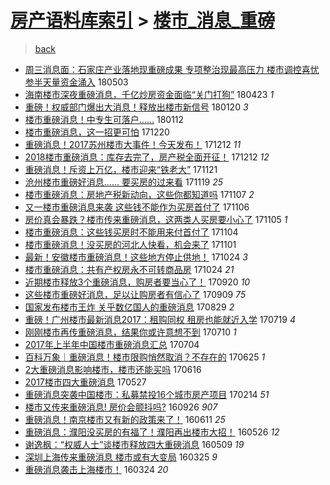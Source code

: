 [房产语料库索引](../../README.md)  > [楼市_消息_重磅](楼市_消息_重磅.md)
====
> [back](../README.md)

- [周三消息面：石家庄产业落地现重磅成果 专项整治现最高压力 楼市调控喜忧参半天量资金涌入](http://jkwz.applinzi.com/ittc/7098749473209713671.html#%E5%91%A8%E4%B8%89%E6%B6%88%E6%81%AF%E9%9D%A2%EF%BC%9A%E7%9F%B3%E5%AE%B6%E5%BA%84%E4%BA%A7%E4%B8%9A%E8%90%BD%E5%9C%B0%E7%8E%B0%E9%87%8D%E7%A3%85%E6%88%90%E6%9E%9C+%E4%B8%93%E9%A1%B9%E6%95%B4%E6%B2%BB%E7%8E%B0%E6%9C%80%E9%AB%98%E5%8E%8B%E5%8A%9B+%E6%A5%BC%E5%B8%82%E8%B0%83%E6%8E%A7%E5%96%9C%E5%BF%A7%E5%8F%82%E5%8D%8A%E5%A4%A9%E9%87%8F%E8%B5%84%E9%87%91%E6%B6%8C%E5%85%A5) 180503  
- [海南楼市深夜重磅消息，千亿炒房资金面临“关门打狗”](http://jkwz.applinzi.com/ittc/7095128888470668298.html#%E6%B5%B7%E5%8D%97%E6%A5%BC%E5%B8%82%E6%B7%B1%E5%A4%9C%E9%87%8D%E7%A3%85%E6%B6%88%E6%81%AF%EF%BC%8C%E5%8D%83%E4%BA%BF%E7%82%92%E6%88%BF%E8%B5%84%E9%87%91%E9%9D%A2%E4%B8%B4%E2%80%9C%E5%85%B3%E9%97%A8%E6%89%93%E7%8B%97%E2%80%9D) 180423 *1* 
- [重磅！权威部门爆出大消息！释放出楼市新信号](http://jkwz.applinzi.com/ittc/7060690402917483536.html#%E9%87%8D%E7%A3%85%EF%BC%81%E6%9D%83%E5%A8%81%E9%83%A8%E9%97%A8%E7%88%86%E5%87%BA%E5%A4%A7%E6%B6%88%E6%81%AF%EF%BC%81%E9%87%8A%E6%94%BE%E5%87%BA%E6%A5%BC%E5%B8%82%E6%96%B0%E4%BF%A1%E5%8F%B7) 180120 *3* 
- [楼市重磅消息！中专生可落户……](http://jkwz.applinzi.com/ittc/7057624469919499271.html#%E6%A5%BC%E5%B8%82%E9%87%8D%E7%A3%85%E6%B6%88%E6%81%AF%EF%BC%81%E4%B8%AD%E4%B8%93%E7%94%9F%E5%8F%AF%E8%90%BD%E6%88%B7%E2%80%A6%E2%80%A6) 180112  
- [楼市重磅消息，这一招更可怕](http://jkwz.applinzi.com/ittc/7049101982277567505.html#%E6%A5%BC%E5%B8%82%E9%87%8D%E7%A3%85%E6%B6%88%E6%81%AF%EF%BC%8C%E8%BF%99%E4%B8%80%E6%8B%9B%E6%9B%B4%E5%8F%AF%E6%80%95) 171220  
- [重磅消息！2017苏州楼市大事件！今天发布！](http://jkwz.applinzi.com/ittc/7046296148417971216.html#%E9%87%8D%E7%A3%85%E6%B6%88%E6%81%AF%EF%BC%812017%E8%8B%8F%E5%B7%9E%E6%A5%BC%E5%B8%82%E5%A4%A7%E4%BA%8B%E4%BB%B6%EF%BC%81%E4%BB%8A%E5%A4%A9%E5%8F%91%E5%B8%83%EF%BC%81) 171212 *11* 
- [2018楼市重磅消息：库存去完了，房产税全面开征！](http://jkwz.applinzi.com/ittc/7045750503605011472.html#2018%E6%A5%BC%E5%B8%82%E9%87%8D%E7%A3%85%E6%B6%88%E6%81%AF%EF%BC%9A%E5%BA%93%E5%AD%98%E5%8E%BB%E5%AE%8C%E4%BA%86%EF%BC%8C%E6%88%BF%E4%BA%A7%E7%A8%8E%E5%85%A8%E9%9D%A2%E5%BC%80%E5%BE%81%EF%BC%81) 171212 *12* 
- [重磅消息！斥资上万亿，楼市迎来“铁老大”](http://jkwz.applinzi.com/ittc/7038411783067403281.html#%E9%87%8D%E7%A3%85%E6%B6%88%E6%81%AF%EF%BC%81%E6%96%A5%E8%B5%84%E4%B8%8A%E4%B8%87%E4%BA%BF%EF%BC%8C%E6%A5%BC%E5%B8%82%E8%BF%8E%E6%9D%A5%E2%80%9C%E9%93%81%E8%80%81%E5%A4%A7%E2%80%9D) 171121  
- [沧州楼市重磅好消息…… 要买房的过来看](http://jkwz.applinzi.com/ittc/7037659111393592337.html#%E6%B2%A7%E5%B7%9E%E6%A5%BC%E5%B8%82%E9%87%8D%E7%A3%85%E5%A5%BD%E6%B6%88%E6%81%AF%E2%80%A6%E2%80%A6+%E8%A6%81%E4%B9%B0%E6%88%BF%E7%9A%84%E8%BF%87%E6%9D%A5%E7%9C%8B) 171119 *25* 
- [楼市重磅消息：房地产税新动向，这些你都知道吗](http://jkwz.applinzi.com/ittc/7033171117567640592.html#%E6%A5%BC%E5%B8%82%E9%87%8D%E7%A3%85%E6%B6%88%E6%81%AF%EF%BC%9A%E6%88%BF%E5%9C%B0%E4%BA%A7%E7%A8%8E%E6%96%B0%E5%8A%A8%E5%90%91%EF%BC%8C%E8%BF%99%E4%BA%9B%E4%BD%A0%E9%83%BD%E7%9F%A5%E9%81%93%E5%90%97) 171107 *2* 
- [又一楼市重磅消息来袭 这些钱不能作为买房首付了](http://jkwz.applinzi.com/ittc/7032885463449338897.html#%E5%8F%88%E4%B8%80%E6%A5%BC%E5%B8%82%E9%87%8D%E7%A3%85%E6%B6%88%E6%81%AF%E6%9D%A5%E8%A2%AD+%E8%BF%99%E4%BA%9B%E9%92%B1%E4%B8%8D%E8%83%BD%E4%BD%9C%E4%B8%BA%E4%B9%B0%E6%88%BF%E9%A6%96%E4%BB%98%E4%BA%86) 171106  
- [房价真会暴跌？楼市传来重磅消息，这两类人买房要小心了](http://jkwz.applinzi.com/ittc/7032430206827103249.html#%E6%88%BF%E4%BB%B7%E7%9C%9F%E4%BC%9A%E6%9A%B4%E8%B7%8C%EF%BC%9F%E6%A5%BC%E5%B8%82%E4%BC%A0%E6%9D%A5%E9%87%8D%E7%A3%85%E6%B6%88%E6%81%AF%EF%BC%8C%E8%BF%99%E4%B8%A4%E7%B1%BB%E4%BA%BA%E4%B9%B0%E6%88%BF%E8%A6%81%E5%B0%8F%E5%BF%83%E4%BA%86) 171105 *1* 
- [楼市重磅消息：这些钱买房时不能用来付首付了](http://jkwz.applinzi.com/ittc/7032192780376474640.html#%E6%A5%BC%E5%B8%82%E9%87%8D%E7%A3%85%E6%B6%88%E6%81%AF%EF%BC%9A%E8%BF%99%E4%BA%9B%E9%92%B1%E4%B9%B0%E6%88%BF%E6%97%B6%E4%B8%8D%E8%83%BD%E7%94%A8%E6%9D%A5%E4%BB%98%E9%A6%96%E4%BB%98%E4%BA%86) 171104  
- [楼市重磅消息！没买房的河北人快看，机会来了](http://jkwz.applinzi.com/ittc/7031016852589904912.html#%E6%A5%BC%E5%B8%82%E9%87%8D%E7%A3%85%E6%B6%88%E6%81%AF%EF%BC%81%E6%B2%A1%E4%B9%B0%E6%88%BF%E7%9A%84%E6%B2%B3%E5%8C%97%E4%BA%BA%E5%BF%AB%E7%9C%8B%EF%BC%8C%E6%9C%BA%E4%BC%9A%E6%9D%A5%E4%BA%86) 171101  
- [最新！安徽楼市重磅消息！这些地方停止供地！](http://jkwz.applinzi.com/ittc/7028031824410969104.html#%E6%9C%80%E6%96%B0%EF%BC%81%E5%AE%89%E5%BE%BD%E6%A5%BC%E5%B8%82%E9%87%8D%E7%A3%85%E6%B6%88%E6%81%AF%EF%BC%81%E8%BF%99%E4%BA%9B%E5%9C%B0%E6%96%B9%E5%81%9C%E6%AD%A2%E4%BE%9B%E5%9C%B0%EF%BC%81) 171024 *3* 
- [楼市重磅消息：共有产权房永不可转商品房](http://jkwz.applinzi.com/ittc/7027975435227497489.html#%E6%A5%BC%E5%B8%82%E9%87%8D%E7%A3%85%E6%B6%88%E6%81%AF%EF%BC%9A%E5%85%B1%E6%9C%89%E4%BA%A7%E6%9D%83%E6%88%BF%E6%B0%B8%E4%B8%8D%E5%8F%AF%E8%BD%AC%E5%95%86%E5%93%81%E6%88%BF) 171024 *21* 
- [近期楼市释放3个重磅消息，购房者要当心了！](http://jkwz.applinzi.com/ittc/7015530131286918160.html#%E8%BF%91%E6%9C%9F%E6%A5%BC%E5%B8%82%E9%87%8A%E6%94%BE3%E4%B8%AA%E9%87%8D%E7%A3%85%E6%B6%88%E6%81%AF%EF%BC%8C%E8%B4%AD%E6%88%BF%E8%80%85%E8%A6%81%E5%BD%93%E5%BF%83%E4%BA%86%EF%BC%81) 170920 *10* 
- [这些楼市重磅好消息，足以让购房者有信心了](http://jkwz.applinzi.com/ittc/7011424643838379025.html#%E8%BF%99%E4%BA%9B%E6%A5%BC%E5%B8%82%E9%87%8D%E7%A3%85%E5%A5%BD%E6%B6%88%E6%81%AF%EF%BC%8C%E8%B6%B3%E4%BB%A5%E8%AE%A9%E8%B4%AD%E6%88%BF%E8%80%85%E6%9C%89%E4%BF%A1%E5%BF%83%E4%BA%86) 170909 *75* 
- [国家发布楼市王炸 关乎数亿国人的重磅消息](http://jkwz.applinzi.com/ittc/7007236136186151952.html#%E5%9B%BD%E5%AE%B6%E5%8F%91%E5%B8%83%E6%A5%BC%E5%B8%82%E7%8E%8B%E7%82%B8+%E5%85%B3%E4%B9%8E%E6%95%B0%E4%BA%BF%E5%9B%BD%E4%BA%BA%E7%9A%84%E9%87%8D%E7%A3%85%E6%B6%88%E6%81%AF) 170829 *2* 
- [重磅！广州楼市最新消息2017：租购同权 租房也能就近入学](http://jkwz.applinzi.com/ittc/6992060187836679184.html#%E9%87%8D%E7%A3%85%EF%BC%81%E5%B9%BF%E5%B7%9E%E6%A5%BC%E5%B8%82%E6%9C%80%E6%96%B0%E6%B6%88%E6%81%AF2017%EF%BC%9A%E7%A7%9F%E8%B4%AD%E5%90%8C%E6%9D%83+%E7%A7%9F%E6%88%BF%E4%B9%9F%E8%83%BD%E5%B0%B1%E8%BF%91%E5%85%A5%E5%AD%A6) 170719 *4* 
- [刚刚楼市再传重磅消息，结果你或许意想不到](http://jkwz.applinzi.com/ittc/6988723607898162193.html#%E5%88%9A%E5%88%9A%E6%A5%BC%E5%B8%82%E5%86%8D%E4%BC%A0%E9%87%8D%E7%A3%85%E6%B6%88%E6%81%AF%EF%BC%8C%E7%BB%93%E6%9E%9C%E4%BD%A0%E6%88%96%E8%AE%B8%E6%84%8F%E6%83%B3%E4%B8%8D%E5%88%B0) 170710 *1* 
- [2017年上半年中国楼市重磅消息汇总](http://jkwz.applinzi.com/ittc/6986389439612716037.html#2017%E5%B9%B4%E4%B8%8A%E5%8D%8A%E5%B9%B4%E4%B8%AD%E5%9B%BD%E6%A5%BC%E5%B8%82%E9%87%8D%E7%A3%85%E6%B6%88%E6%81%AF%E6%B1%87%E6%80%BB) 170704  
- [百科万象｜重磅消息！楼市限购悄然取消？不存在的](http://jkwz.applinzi.com/ittc/6983095319733470212.html#%E7%99%BE%E7%A7%91%E4%B8%87%E8%B1%A1%EF%BD%9C%E9%87%8D%E7%A3%85%E6%B6%88%E6%81%AF%EF%BC%81%E6%A5%BC%E5%B8%82%E9%99%90%E8%B4%AD%E6%82%84%E7%84%B6%E5%8F%96%E6%B6%88%EF%BC%9F%E4%B8%8D%E5%AD%98%E5%9C%A8%E7%9A%84) 170625 *1* 
- [2大重磅消息影响楼市，楼市还能买吗](http://jkwz.applinzi.com/ittc/6979701554570331140.html#2%E5%A4%A7%E9%87%8D%E7%A3%85%E6%B6%88%E6%81%AF%E5%BD%B1%E5%93%8D%E6%A5%BC%E5%B8%82%EF%BC%8C%E6%A5%BC%E5%B8%82%E8%BF%98%E8%83%BD%E4%B9%B0%E5%90%97) 170616  
- [2017楼市四大重磅消息](http://jkwz.applinzi.com/ittc/6972401642430268420.html#2017%E6%A5%BC%E5%B8%82%E5%9B%9B%E5%A4%A7%E9%87%8D%E7%A3%85%E6%B6%88%E6%81%AF) 170527  
- [重磅消息突袭中国楼市：私募禁投16个城市房产项目](http://jkwz.applinzi.com/ittc/6934406813536748549.html#%E9%87%8D%E7%A3%85%E6%B6%88%E6%81%AF%E7%AA%81%E8%A2%AD%E4%B8%AD%E5%9B%BD%E6%A5%BC%E5%B8%82%EF%BC%9A%E7%A7%81%E5%8B%9F%E7%A6%81%E6%8A%9516%E4%B8%AA%E5%9F%8E%E5%B8%82%E6%88%BF%E4%BA%A7%E9%A1%B9%E7%9B%AE) 170214 *51* 
- [楼市又传来重磅消息! 房价会颤抖吗?](http://jkwz.applinzi.com/ittc/6882291079763723268.html#%E6%A5%BC%E5%B8%82%E5%8F%88%E4%BC%A0%E6%9D%A5%E9%87%8D%E7%A3%85%E6%B6%88%E6%81%AF%21+%E6%88%BF%E4%BB%B7%E4%BC%9A%E9%A2%A4%E6%8A%96%E5%90%97%3F) 160926 *907* 
- [重磅消息！南京楼市又有新的政策来了！](http://jkwz.applinzi.com/ittc/6842249854348428293.html#%E9%87%8D%E7%A3%85%E6%B6%88%E6%81%AF%EF%BC%81%E5%8D%97%E4%BA%AC%E6%A5%BC%E5%B8%82%E5%8F%88%E6%9C%89%E6%96%B0%E7%9A%84%E6%94%BF%E7%AD%96%E6%9D%A5%E4%BA%86%EF%BC%81) 160611 *25* 
- [重磅消息：濮阳没买房的有福了！濮阳再出楼市大招！](http://jkwz.applinzi.com/ittc/6836648349092283396.html#%E9%87%8D%E7%A3%85%E6%B6%88%E6%81%AF%EF%BC%9A%E6%BF%AE%E9%98%B3%E6%B2%A1%E4%B9%B0%E6%88%BF%E7%9A%84%E6%9C%89%E7%A6%8F%E4%BA%86%EF%BC%81%E6%BF%AE%E9%98%B3%E5%86%8D%E5%87%BA%E6%A5%BC%E5%B8%82%E5%A4%A7%E6%8B%9B%EF%BC%81) 160526 *12* 
- [谢逸枫：“权威人士”谈楼市释放四大重磅消息](http://jkwz.applinzi.com/ittc/6830251392249627652.html#%E8%B0%A2%E9%80%B8%E6%9E%AB%EF%BC%9A%E2%80%9C%E6%9D%83%E5%A8%81%E4%BA%BA%E5%A3%AB%E2%80%9D%E8%B0%88%E6%A5%BC%E5%B8%82%E9%87%8A%E6%94%BE%E5%9B%9B%E5%A4%A7%E9%87%8D%E7%A3%85%E6%B6%88%E6%81%AF) 160509 *19* 
- [深圳上海传来重磅消息 楼市或有大变局](http://jkwz.applinzi.com/ittc/6813436664210785285.html#%E6%B7%B1%E5%9C%B3%E4%B8%8A%E6%B5%B7%E4%BC%A0%E6%9D%A5%E9%87%8D%E7%A3%85%E6%B6%88%E6%81%AF+%E6%A5%BC%E5%B8%82%E6%88%96%E6%9C%89%E5%A4%A7%E5%8F%98%E5%B1%80) 160325 *9* 
- [重磅消息袭击上海楼市！](http://jkwz.applinzi.com/ittc/6813208631130457093.html#%E9%87%8D%E7%A3%85%E6%B6%88%E6%81%AF%E8%A2%AD%E5%87%BB%E4%B8%8A%E6%B5%B7%E6%A5%BC%E5%B8%82%EF%BC%81) 160324 *20* 
